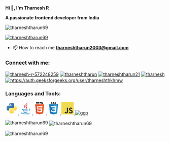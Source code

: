 **Hi 👋, I'm Tharnesh R**

**A passionate frontend developer from India**

<p align="left"> <img src="https://komarev.com/ghpvc/?username=tharneshtharun69&label=Profile%20views&color=0e75b6&style=flat" alt="tharneshtharun69" /> </p>

<p align="left"> <a href="https://github.com/ryo-ma/github-profile-trophy"><img src="https://github-profile-trophy.vercel.app/?username=tharneshtharun69" alt="tharneshtharun69" /></a> </p>

- 📫 How to reach me **tharneshtharun2003@gmail.com**

<h3 align="left">Connect with me:</h3>
<p align="left">
<a href="https://linkedin.com/in/tharnesh-r-572248259" target="blank"><img align="center" src="https://raw.githubusercontent.com/rahuldkjain/github-profile-readme-generator/master/src/images/icons/Social/linked-in-alt.svg" alt="tharnesh-r-572248259" height="30" width="40" /></a>
<a href="https://www.codechef.com/users/tharneshtharun" target="blank"><img align="center" src="https://img.shields.io/badge/Codechef-%23B92B27.svg?&style=for-the-badge&logo=Codechef&logoColor=white" alt="tharneshtharun" height="30" width="40" /></a>
<a href="https://www.hackerrank.com/tharneshtharun21" target="blank"><img align="center" src="https://raw.githubusercontent.com/rahuldkjain/github-profile-readme-generator/master/src/images/icons/Social/hackerrank.svg" alt="tharneshtharun21" height="30" width="40" /></a>
<a href="https://www.leetcode.com/tharnesh" target="blank"><img align="center" src="https://raw.githubusercontent.com/rahuldkjain/github-profile-readme-generator/master/src/images/icons/Social/leet-code.svg" alt="tharnesh" height="30" width="40" /></a>
<a href="https://auth.geeksforgeeks.org/user/https://auth.geeksforgeeks.org/user/tharneshthkhmw" target="blank"><img align="center" src="https://raw.githubusercontent.com/rahuldkjain/github-profile-readme-generator/master/src/images/icons/Social/geeks-for-geeks.svg" alt="https://auth.geeksforgeeks.org/user/tharneshthkhmw" height="30" width="40" /></a>
</p>

<h3 align="left">Languages and Tools:</h3>
<p align="left">
<a href="https://www.python.org" target="_blank" rel="noreferrer"> <img src="https://raw.githubusercontent.com/devicons/devicon/master/icons/python/python-original.svg" alt="python" width="40" height="40"/> </a>
<a href="https://www.java.com" target="_blank" rel="noreferrer"> <img src="https://raw.githubusercontent.com/devicons/devicon/master/icons/java/java-original.svg" alt="java" width="40" height="40"/> </a>
<a href="https://www.w3.org/html/" target="_blank" rel="noreferrer"> <img src="https://raw.githubusercontent.com/devicons/devicon/master/icons/html5/html5-original-wordmark.svg" alt="html5" width="40" height="40"/> </a>
<a href="https://www.w3schools.com/css/" target="_blank" rel="noreferrer"> <img src="https://raw.githubusercontent.com/devicons/devicon/master/icons/css3/css3-original-wordmark.svg" alt="css3" width="40" height="40"/> </a>
<a href="https://developer.mozilla.org/en-US/docs/Web/JavaScript" target="_blank" rel="noreferrer"> <img src="https://raw.githubusercontent.com/devicons/devicon/master/icons/javascript/javascript-original.svg" alt="javascript" width="40" height="40"/> </a>
<a href="https://cloud.google.com" target="_blank" rel="noreferrer"> <img src="https://www.vectorlogo.zone/logos/google_cloud/google_cloud-icon.svg" alt="gcp" width="40" height="40"/> </a>   
<a href="https://app.netlify.com/" target="_blank" rel="noreferrer> <img src="https://camo.githubusercontent.com/0aafb6d40f5721b8f81e594a93793aeaad11a8a29e6be4b2156b24466d3cda50/68747470733a2f2f696d672e736869656c64732e696f2f62616467652f4e65746c6966792d3030433742373f7374796c653d666f722d7468652d6261646765266c6f676f3d6e65746c696679266c6f676f436f6c6f723d7768697465" height="40" width="40"/> </a>
<p><img align="left" src="https://github-readme-stats.vercel.app/api/top-langs?username=tharneshtharun69&show_icons=true&locale=en&layout=compact" alt="tharneshtharun69" /></p>

<p>&nbsp;<img align="center" src="https://github-readme-stats.vercel.app/api?username=tharneshtharun69&show_icons=true&locale=en" alt="tharneshtharun69" /></p>

<p><img align="center" src="https://github-readme-streak-stats.herokuapp.com/?user=tharneshtharun69&" alt="tharneshtharun69" /></p>

